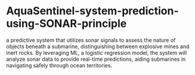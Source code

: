 # AquaSentinel-system-prediction-using-SONAR-principle
 a predictive system that utilizes sonar signals to assess the nature of objects beneath a submarine, distinguishing between explosive mines and inert rocks. By leveraging ML, a logistic regression model, the system will analyze sonar data to provide real-time predictions, aiding submarines in navigating safely through ocean territories.
